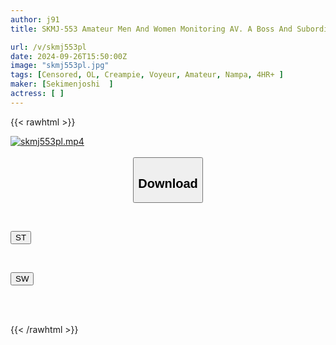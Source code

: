 ```yaml
---
author: j91
title: SKMJ-553 Amateur Men And Women Monitoring AV. A Boss And Subordinate Share A Room At A Hotel On A Business Trip! A New Employee Is Nervous On Her First Business Trip And Is Left Alone With Her Boss In A Closed Room All Night! She Takes On A Radical Mission That Pays 100,000 Yen For Each Creampie! Continuous Ejaculation Sex Until The Morning! A Secret Relationship That Can't Even Be Looked At At Work!

url: /v/skmj553pl
date: 2024-09-26T15:50:00Z
image: "skmj553pl.jpg"
tags: [Censored, OL, Creampie, Voyeur, Amateur, Nampa, 4HR+	]
maker: [Sekimenjoshi  ]
actress: [ ]
---
```



{{< rawhtml >}}

<div class="video" data-videoid="JvX8j7KAZPhjvQL">
    <a href="javascript:;">
        <img src="/v/skmj553pl/skmj553pl.jpg" width="WIDTH" height="HEIGHT" alt="skmj553pl.mp4" loading="lazy">
    </a>
</div>

<script type="text/javascript" src="https://j91.asia/asset/on-demand-st.js"></script>

<br>
  <link rel="stylesheet" href="https://j91.asia/asset/bs5.css">
  
  <center>
  <button class="btn btn-primary" type="button" data-bs-toggle="collapse" data-bs-target=".multi-collapse" aria-expanded="false" aria-controls="multiCollapseExample1 multiCollapseExample2"><h2>Download</h2></button></center>
</p>
<div class="row">
  <div class="col">
    <div class="collapse multi-collapse" id="multiCollapseExample1">
      <div class="card card-body">
	      	      <br>
<div class="buttons">  
<p><a href="/v/skmj553pl/st.html" target="_blank"><button class="btn-hover color-3"><i class="fa fa-download"></i> ST</button></a></p></div>
    </div>
  </div>
</div>
  <div class="col">
    <div class="collapse multi-collapse" id="multiCollapseExample2">
      <div class="card card-body">
	      <br>
<div class="buttons">
<p><a href="/v/skmj553pl/sw.html" target="_blank"><button class="btn-hover color-2"><i class="fa fa-download"></i> SW</button></a></p></div>
<br><br>
      </div>
    </div>
  </div>
</div>

{{< /rawhtml >}}